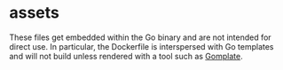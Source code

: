 # assets

These files get embedded within the Go binary and are not intended for direct
use. In particular, the Dockerfile is interspersed with Go templates and will
not build unless rendered with a tool such as [Gomplate](https://github.com/hairyhenderson/gomplate). 
